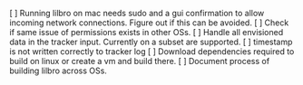 [ ] Running lilbro on mac needs sudo and a gui confirmation to allow incoming network connections. Figure out if this can be avoided.
[ ] Check if same issue of permissions exists in other OSs.
[ ] Handle all envisioned data in the tracker input. Currently on a subset are supported.
[ ] timestamp is not written correctly to tracker log
[ ] Download dependencies required to build on linux or create a vm and build there.
[ ] Document process of building lilbro across OSs.
